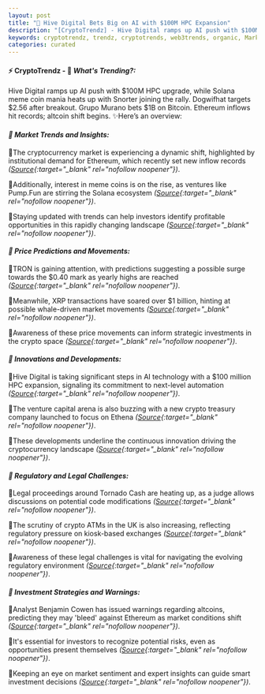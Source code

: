 ```yaml
---
layout: post
title: "🌅 Hive Digital Bets Big on AI with $100M HPC Expansion"
description: "[CryptoTrendz] - Hive Digital ramps up AI push with $100M HPC upgrade, while Solana meme coin mania heats up with Snorter joining the rally. Dogwifhat targets $2.56 after breakout. Grupo Murano bets $1B on Bitcoin. Ethereum inflows hit records; altcoin shift begins."
keywords: cryptotrendz, trendz, cryptotrends, web3trends, organic, Market, Dogecoin, Ethereum, Token, Digital, Crypto, AI, Business, Bitcoin, Altcoin, UK, XRP, ETH
categories: curated
---
```


#### ⚡ CryptoTrendz - 📌 *What's Trending?:*

Hive Digital ramps up AI push with $100M HPC upgrade, while Solana meme coin mania heats up with Snorter joining the rally. Dogwifhat targets $2.56 after breakout. Grupo Murano bets $1B on Bitcoin. Ethereum inflows hit records; altcoin shift begins. ✨Here’s an overview:


#### *🔖  Market Trends and Insights:*  

🔹The cryptocurrency market is experiencing a dynamic shift, highlighted by institutional demand for Ethereum, which recently set new inflow records *([Source](https://s.avyag.com/brnr){:target="_blank" rel="nofollow noopener"})*.  

🔹Additionally, interest in meme coins is on the rise, as ventures like Pump.Fun are stirring the Solana ecosystem *([Source](https://s.avyag.com/ndsp){:target="_blank" rel="nofollow noopener"})*.  

🔹Staying updated with trends can help investors identify profitable opportunities in this rapidly changing landscape *([Source](https://s.avyag.com/6fim){:target="_blank" rel="nofollow noopener"})*.  

#### *🔖  Price Predictions and Movements:*  

🔹TRON is gaining attention, with predictions suggesting a possible surge towards the $0.40 mark as yearly highs are reached *([Source](https://s.avyag.com/je5f){:target="_blank" rel="nofollow noopener"})*.  

🔹Meanwhile, XRP transactions have soared over $1 billion, hinting at possible whale-driven market movements *([Source](https://s.avyag.com/65sp){:target="_blank" rel="nofollow noopener"})*.  

🔹Awareness of these price movements can inform strategic investments in the crypto space *([Source](https://s.avyag.com/2zta){:target="_blank" rel="nofollow noopener"})*.  

#### *🔖  Innovations and Developments:*  

🔹Hive Digital is taking significant steps in AI technology with a $100 million HPC expansion, signaling its commitment to next-level automation *([Source](https://s.avyag.com/vfp4){:target="_blank" rel="nofollow noopener"})*.  

🔹The venture capital arena is also buzzing with a new crypto treasury company launched to focus on Ethena *([Source](https://s.avyag.com/3vzt){:target="_blank" rel="nofollow noopener"})*.  

🔹These developments underline the continuous innovation driving the cryptocurrency landscape *([Source](https://s.avyag.com/y3sd){:target="_blank" rel="nofollow noopener"})*.  

#### *🔖  Regulatory and Legal Challenges:*  

🔹Legal proceedings around Tornado Cash are heating up, as a judge allows discussions on potential code modifications *([Source](https://s.avyag.com/k2op){:target="_blank" rel="nofollow noopener"})*.  

🔹The scrutiny of crypto ATMs in the UK is also increasing, reflecting regulatory pressure on kiosk-based exchanges *([Source](https://s.avyag.com/3v9t){:target="_blank" rel="nofollow noopener"})*.  

🔹Awareness of these legal challenges is vital for navigating the evolving regulatory environment *([Source](https://s.avyag.com/hl63){:target="_blank" rel="nofollow noopener"})*.  

#### *🔖  Investment Strategies and Warnings:*  

🔹Analyst Benjamin Cowen has issued warnings regarding altcoins, predicting they may 'bleed' against Ethereum as market conditions shift *([Source](https://s.avyag.com/ashi){:target="_blank" rel="nofollow noopener"})*.  

🔹It's essential for investors to recognize potential risks, even as opportunities present themselves *([Source](https://s.avyag.com/2iz2){:target="_blank" rel="nofollow noopener"})*.  

🔹Keeping an eye on market sentiment and expert insights can guide smart investment decisions *([Source](https://s.avyag.com/ilga){:target="_blank" rel="nofollow noopener"})*.